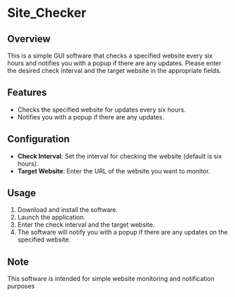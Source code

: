 # Site_Checker
## Overview
This is a simple GUI software that checks a specified website every six hours and notifies you with a popup if there are any updates. Please enter the desired check interval and the target website in the appropriate fields.

## Features
- Checks the specified website for updates every six hours.
- Notifies you with a popup if there are any updates.

## Configuration
- **Check Interval**: Set the interval for checking the website (default is six hours).
- **Target Website**: Enter the URL of the website you want to monitor.

## Usage
1. Download and install the software.
2. Launch the application.
3. Enter the check interval and the target website.
4. The software will notify you with a popup if there are any updates on the specified website.

## Note
This software is intended for simple website monitoring and notification purposes

